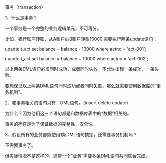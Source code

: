 事务（transaction）



1、什么是事务？

一个事务是一个完整的业务逻辑单元，不可再分。

比如：银行账户转账，从A账户向B账户转账10000.需要执行两条update语句：

upadte t\_act set balance = balance - 10000 where actno = 'act-001';

upadte t\_act set balance = balance + 10000 where actno = 'act-002';



以上两条DML语句必须同时成功，或者同时失败，不允许出现一条成功，一条失败。



要想保证以上两条DML语句同时成功或者同时失败，那么就需要使用数据库的“事务机制”。



2、和事务相关的语句只有：DML语句。（insert delete update）

为什么？因为他们这三个语句都是和数据库表中的“数据”相关的。

事务的存在是为了保证数据的完整性，安全性。



3、假设所有的业务都能使用1条DML语句搞定，还需要事务机制吗？

不需要事务了。

但实际情况不是这样的，通常一个“业务”需要多条DML语句共同联合完成。

